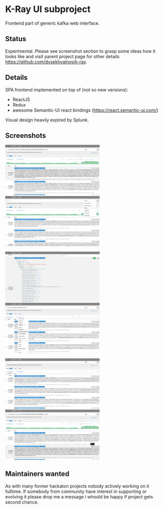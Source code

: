 # K-Ray UI subproject
Frontend part of generic kafka web interface.

## Status
Experimental. Please see screenshot section to grasp some ideas how it looks like
and visit parent project page for other details https://github.com/dvsekhvalnov/k-ray.

## Details
SPA frontend implemented on top of (not so new versions):
 - ReactJS
 - Redux
 - awesome Semantic-UI react bindings (https://react.semantic-ui.com/)

Visual design heavily expired by Splunk.

## Screenshots
<p>
    <img src="https://github.com/dvsekhvalnov/web-static-content/blob/master/k-ray-ui/images/explore-kafka-stream-internals.png?raw=true" width="300" alt="Explore every bit of kafka" />
    <img src="https://github.com/dvsekhvalnov/web-static-content/blob/master/k-ray-ui/images/filter-by-time.png?raw=true" width="300" alt="Time filters" />
</p>
<p>
    <img src="https://github.com/dvsekhvalnov/web-static-content/blob/master/k-ray-ui/images/format-json-messages.png?raw=true" width="300" alt="Structured json views" />
    <img src="https://github.com/dvsekhvalnov/web-static-content/blob/master/k-ray-ui/images/results-formatting.png?raw=true" width="300" alt="Control your options" />
</p>
<p>
    <img src="https://github.com/dvsekhvalnov/web-static-content/blob/master/k-ray-ui/images/timeline-formatting.png?raw=true" width="300" alt="Adjust timeline" />
    <img src="https://github.com/dvsekhvalnov/web-static-content/blob/master/k-ray-ui/images/copy-and-download-messages.png?raw=true" width="300" alt="Structured json views" />
</p>

## Maintainers wanted
As with many former hackaton projects nobody actively working on it fulltime. If somebody from
community have interest in supporting or evolving it please drop me a message i whould be happy
if project gets second chance.